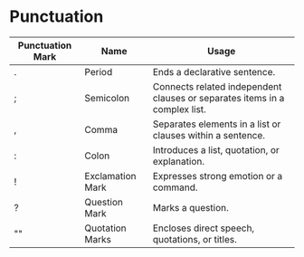 # Punctuation

| Punctuation Mark | Name             | Usage                                                                      |
| ---------------- | ---------------- | -------------------------------------------------------------------------- |
| .                | Period           | Ends a declarative sentence.                                               |
| ;                | Semicolon        | Connects related independent clauses or separates items in a complex list. |
| ,                | Comma            | Separates elements in a list or clauses within a sentence.                 |
| :                | Colon            | Introduces a list, quotation, or explanation.                              |
| !                | Exclamation Mark | Expresses strong emotion or a command.                                     |
| ?                | Question Mark    | Marks a question.                                                          |
| ""               | Quotation Marks  | Encloses direct speech, quotations, or titles.                             |
